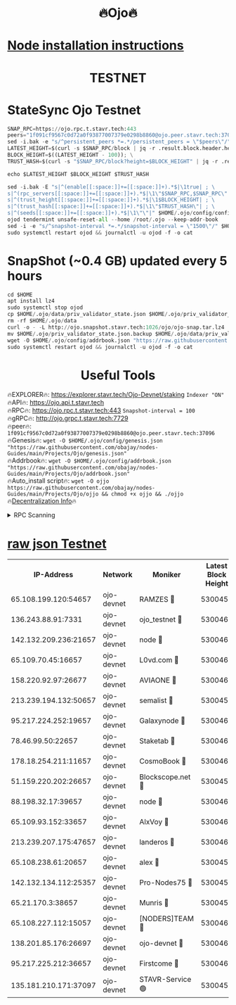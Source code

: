 <h1 align="center"> 🔥Ojo🔥</h1>

[Node installation instructions](https://github.com/obajay/nodes-Guides/tree/main/Projects/Ojo)
=

<h1 align="center"> TESTNET</h1>

# StateSync Ojo Testnet
```python
SNAP_RPC=https://ojo.rpc.t.stavr.tech:443
peers="1f091cf9567c0d72a0f93877007379e0298b8860@ojo.peer.stavr.tech:37096"
sed -i.bak -e "s/^persistent_peers *=.*/persistent_peers = \"$peers\"/" $HOME/.ojo/config/config.toml
LATEST_HEIGHT=$(curl -s $SNAP_RPC/block | jq -r .result.block.header.height); \
BLOCK_HEIGHT=$((LATEST_HEIGHT - 100)); \
TRUST_HASH=$(curl -s "$SNAP_RPC/block?height=$BLOCK_HEIGHT" | jq -r .result.block_id.hash)

echo $LATEST_HEIGHT $BLOCK_HEIGHT $TRUST_HASH

sed -i.bak -E "s|^(enable[[:space:]]+=[[:space:]]+).*$|\1true| ; \
s|^(rpc_servers[[:space:]]+=[[:space:]]+).*$|\1\"$SNAP_RPC,$SNAP_RPC\"| ; \
s|^(trust_height[[:space:]]+=[[:space:]]+).*$|\1$BLOCK_HEIGHT| ; \
s|^(trust_hash[[:space:]]+=[[:space:]]+).*$|\1\"$TRUST_HASH\"| ; \
s|^(seeds[[:space:]]+=[[:space:]]+).*$|\1\"\"|" $HOME/.ojo/config/config.toml
ojod tendermint unsafe-reset-all --home /root/.ojo --keep-addr-book
sed -i -e "s/^snapshot-interval *=.*/snapshot-interval = \"1500\"/" $HOME/.ojo/config/app.toml
sudo systemctl restart ojod && journalctl -u ojod -f -o cat
```
# SnapShot (~0.4 GB) updated every 5 hours
```python
cd $HOME
apt install lz4
sudo systemctl stop ojod
cp $HOME/.ojo/data/priv_validator_state.json $HOME/.ojo/priv_validator_state.json.backup
rm -rf $HOME/.ojo/data
curl -o - -L http://ojo.snapshot.stavr.tech:1026/ojo/ojo-snap.tar.lz4 | lz4 -c -d - | tar -x -C $HOME/.ojo --strip-components 2
mv $HOME/.ojo/priv_validator_state.json.backup $HOME/.ojo/data/priv_validator_state.json
wget -O $HOME/.ojo/config/addrbook.json "https://raw.githubusercontent.com/obajay/nodes-Guides/main/Projects/Ojo/addrbook.json"
sudo systemctl restart ojod && journalctl -u ojod -f -o cat
```
 <h1 align="center"> Useful Tools</h1>

🔥EXPLORER🔥:        https://explorer.stavr.tech/Ojo-Devnet/staking        `Indexer "ON"` \
🔥API🔥:                     https://ojo.api.t.stavr.tech \
🔥RPC🔥:                    https://ojo.rpc.t.stavr.tech:443              `Snapshot-interval = 100` \
🔥gRPC🔥:                  http://ojo.grpc.t.stavr.tech:7729 \
🔥peer🔥:                   `1f091cf9567c0d72a0f93877007379e0298b8860@ojo.peer.stavr.tech:37096` \
🔥Genesis🔥:    ```wget -O $HOME/.ojo/config/genesis.json "https://raw.githubusercontent.com/obajay/nodes-Guides/main/Projects/Ojo/genesis.json"``` \
🔥Addrbook🔥:    ```wget -O $HOME/.ojo/config/addrbook.json "https://raw.githubusercontent.com/obajay/nodes-Guides/main/Projects/Ojo/addrbook.json"``` \
🔥Auto_install script🔥: ```wget -O ojjo https://raw.githubusercontent.com/obajay/nodes-Guides/main/Projects/Ojo/ojjo && chmod +x ojjo && ./ojjo``` \
🔥[Decentralization Info](https://github.com/obajay/StateSync-snapshots/tree/main/Projects/Ojo/Decentralization)🔥



<details>
<summary>RPC Scanning</summary>

<h2 align="center"> We scan nodes in real time every 4 hours. And we provide the final result of RPC endpoints.
We cannot influence the operation of these nodes in any way. </h2>


```python
If Voting Power is higher than 0 --> then the Node is a validator of the network and may be subject to attack and be a potential threat to the chain.
```
```python
We marked such validators with a red symbol
```

</details>

[raw json Testnet](https://rpc-check.ojot.stavr.tech/ojot/rpc-ojot-result.json)
=


<table><tr><th>IP-Address</th><th>Network</th><th>Moniker</th><th>Latest Block Height</th><th>Earliest Block Height</th><th>Catching Up</th><th>Tx Index</th><th>Voting Power</th><th>Scan Time</th></tr><tr><td>65.108.199.120:54657</td><td>ojo-devnet</td><td>RAMZES 🔴</td><td>5300458</td><td>306156</td><td>False</td><td>on</td><td>15420</td><td>2024-02-05T20:24:58.860214433UTC</td></tr><tr><td>136.243.88.91:7331</td><td>ojo-devnet</td><td>ojo_testnet 🔴</td><td>5300460</td><td>308845</td><td>False</td><td>on</td><td>1000</td><td>2024-02-05T20:25:05.352467571UTC</td></tr><tr><td>142.132.209.236:21657</td><td>ojo-devnet</td><td>node 🔴</td><td>5300463</td><td>350001</td><td>False</td><td>on</td><td>1999</td><td>2024-02-05T20:25:23.160513358UTC</td></tr><tr><td>65.109.70.45:16657</td><td>ojo-devnet</td><td>L0vd.com 🔴</td><td>5300464</td><td>695918</td><td>False</td><td>off</td><td>998</td><td>2024-02-05T20:25:29.667397280UTC</td></tr><tr><td>158.220.92.97:26677</td><td>ojo-devnet</td><td>AVIAONE 🔴</td><td>5300461</td><td>2754001</td><td>False</td><td>on</td><td>19926</td><td>2024-02-05T20:25:15.997820586UTC</td></tr><tr><td>213.239.194.132:50657</td><td>ojo-devnet</td><td>semalist 🔴</td><td>5300458</td><td>3223522</td><td>False</td><td>on</td><td>21037</td><td>2024-02-05T20:24:59.119907957UTC</td></tr><tr><td>95.217.224.252:19657</td><td>ojo-devnet</td><td>Galaxynode 🔴</td><td>5300464</td><td>3685492</td><td>False</td><td>on</td><td>11888</td><td>2024-02-05T20:25:28.607698606UTC</td></tr><tr><td>78.46.99.50:22657</td><td>ojo-devnet</td><td>Staketab 🔴</td><td>5300464</td><td>4254801</td><td>False</td><td>on</td><td>1276</td><td>2024-02-05T20:25:29.944920636UTC</td></tr><tr><td>178.18.254.211:11657</td><td>ojo-devnet</td><td>CosmoBook 🔴</td><td>5300463</td><td>4392001</td><td>False</td><td>off</td><td>1047</td><td>2024-02-05T20:25:25.598863018UTC</td></tr><tr><td>51.159.220.202:26657</td><td>ojo-devnet</td><td>Blockscope.net 🔴</td><td>5300458</td><td>4425001</td><td>False</td><td>on</td><td>1839</td><td>2024-02-05T20:24:58.150538445UTC</td></tr><tr><td>88.198.32.17:39657</td><td>ojo-devnet</td><td>node 🔴</td><td>5300463</td><td>4710001</td><td>False</td><td>on</td><td>92850</td><td>2024-02-05T20:25:25.927918231UTC</td></tr><tr><td>65.109.93.152:33657</td><td>ojo-devnet</td><td>AlxVoy 🔴</td><td>5300463</td><td>4943001</td><td>False</td><td>on</td><td>4491415</td><td>2024-02-05T20:25:22.886633684UTC</td></tr><tr><td>213.239.207.175:47657</td><td>ojo-devnet</td><td>landeros 🔴</td><td>5300461</td><td>4967924</td><td>False</td><td>off</td><td>11083</td><td>2024-02-05T20:25:16.322691916UTC</td></tr><tr><td>65.108.238.61:20657</td><td>ojo-devnet</td><td>alex 🔴</td><td>5300458</td><td>5131001</td><td>False</td><td>on</td><td>11359</td><td>2024-02-05T20:24:58.519378360UTC</td></tr><tr><td>142.132.134.112:25357</td><td>ojo-devnet</td><td>Pro-Nodes75 🔴</td><td>5300459</td><td>5200459</td><td>False</td><td>on</td><td>24651</td><td>2024-02-05T20:25:02.125780434UTC</td></tr><tr><td>65.21.170.3:38657</td><td>ojo-devnet</td><td>Munris 🔴</td><td>5300459</td><td>5200459</td><td>False</td><td>off</td><td>20123</td><td>2024-02-05T20:25:04.589831868UTC</td></tr><tr><td>65.108.227.112:15057</td><td>ojo-devnet</td><td>[NODERS]TEAM 🔴</td><td>5300464</td><td>5200464</td><td>False</td><td>off</td><td>9999</td><td>2024-02-05T20:25:28.963664495UTC</td></tr><tr><td>138.201.85.176:26697</td><td>ojo-devnet</td><td>ojo-devnet 🔴</td><td>5300464</td><td>5200464</td><td>False</td><td>on</td><td>1000024000</td><td>2024-02-05T20:25:29.284762720UTC</td></tr><tr><td>95.217.225.212:36657</td><td>ojo-devnet</td><td>Firstcome 🔴</td><td>5300460</td><td>5251946</td><td>False</td><td>on</td><td>13566</td><td>2024-02-05T20:25:05.003007531UTC</td></tr><tr><td>135.181.210.171:37097</td><td>ojo-devnet</td><td>STAVR-Service 🟢</td><td>5300459</td><td>5298501</td><td>False</td><td>on</td><td>0</td><td>2024-02-05T20:24:59.767218323UTC</td></tr></table>
